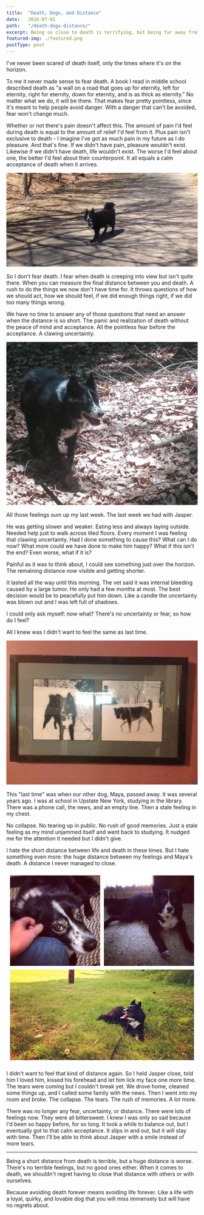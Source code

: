 ```yaml
---
title:  "Death, Dogs, and Distance"
date:   2016-07-01
path:   "/death-dogs-distance/"
excerpt: Being so close to death is terrifying, but being far away from it is even worse.
featured-img: ./featured.png
postType: post
---
```


I've never been scared of death itself, only the times where it's on the horizon.

To me it never made sense to fear death. A book I read in middle school described death as "a wall on a road that goes up for eternity, left for eternity, right for eternity, down for eternity, and is as thick as eternity." No matter what we do, it will be there. That makes fear pretty pointless, since it's meant to help people avoid danger. With a danger that can't be avoided, fear won't change much.

Whether or not there's pain doesn't affect this. The amount of pain I'd feel during death is equal to the amount of relief I'd feel from it. Plus pain isn't exclusive to death - I imagine I've got as much pain in my future as I do pleasure. And that's fine. If we didn't have pain, pleasure wouldn't exist. Likewise if we didn't have death, life wouldn't exist. The worse I'd feel about one, the better I'd feel about their counterpoint. It all equals a calm acceptance of death when it arrives.

![](./trail.png)

So I don't fear death. I fear when death is creeping into view but isn't quite there. When you can measure the final distance between you and death. A rush to do the things we now don't have time for. It throws questions of how we should act, how we should feel, if we did enough things right, if we did too many things wrong.

We have no time to answer any of those questions that need an answer when the distance is so short. The panic and realization of death without the peace of mind and acceptance. All the pointless fear before the acceptance. A clawing uncertainty.

![](./forest.jpg)

All those feelings sum up my last week. The last week we had with Jasper.

He was getting slower and weaker. Eating less and always laying outside. Needed help just to walk across tiled floors. Every moment I was feeling that clawing uncertainty. Had I done something to cause this? What can I do now? What more could we have done to make him happy? What if this isn't the end? Even worse, what if it is?

Painful as it was to think about, I could see something just over the horizon. The remaining distance now visible and getting shorter.

It lasted all the way until this morning. The vet said it was internal bleeding caused by a large tumor. He only had a few months at most. The best decision would be to peacefully put him down. Like a candle the uncertainty was blown out and I was left full of shadows.

I could only ask myself: now what? There's no uncertainty or fear, so how do I feel?

All I knew was I didn't want to feel the same as last time.

![](./picture.jpg)

This "last time" was when our other dog, Maya, passed away. It was several years ago. I was at school in Upstate New York, studying in the library. There was a phone call, the news, and an empty line. Then a stale feeling in my chest.

No collapse. No tearing up in public. No rush of good memories. Just a stale feeling as my mind unjammed itself and went back to studying. It nudged me for the attention it needed but I didn't give.

I hate the short distance between life and death in these times. But I hate something even more: the huge distance between my feelings and Maya's death. A distance I never managed to close.

![](./dogday.jpg)

I didn't want to feel that kind of distance again. So I held Jasper close, told him I loved him, kissed his forehead and let him lick my face one more time. The tears were coming but I couldn't break yet. We drove home, cleaned some things up, and I called some family with the news. Then I went into my room and broke. The collapse. The tears. The rush of memories. A lot more.

There was no longer any fear, uncertainty, or distance. There were lots of feelings now. They were all bittersweet. I knew I was only so sad because I'd been so happy before, for so long. It took a while to balance out, but I eventually got to that calm acceptance. It slips in and out, but it will stay with time. Then I'll be able to think about Jasper with a smile instead of more tears.

***

Being a short distance from death is terrible, but a huge distance is worse. There's no terrible feelings, but no good ones either. When it comes to death, we shouldn't regret having to close that distance with others or with ourselves.

Because avoiding death forever means avoiding life forever. Like a life with a loyal, quirky, and lovable dog that you will miss immensely but will have no regrets about.
